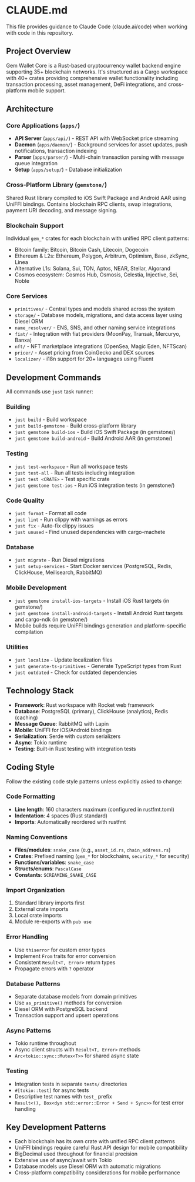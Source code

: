 # CLAUDE.md

This file provides guidance to Claude Code (claude.ai/code) when working with code in this repository.

## Project Overview

Gem Wallet Core is a Rust-based cryptocurrency wallet backend engine supporting 35+ blockchain networks. It's structured as a Cargo workspace with 40+ crates providing comprehensive wallet functionality including transaction processing, asset management, DeFi integrations, and cross-platform mobile support.

## Architecture

### Core Applications (`apps/`)
- **API Server** (`apps/api/`) - REST API with WebSocket price streaming
- **Daemon** (`apps/daemon/`) - Background services for asset updates, push notifications, transaction indexing
- **Parser** (`apps/parser/`) - Multi-chain transaction parsing with message queue integration
- **Setup** (`apps/setup/`) - Database initialization

### Cross-Platform Library (`gemstone/`)
Shared Rust library compiled to iOS Swift Package and Android AAR using UniFFI bindings. Contains blockchain RPC clients, swap integrations, payment URI decoding, and message signing.

### Blockchain Support
Individual `gem_*` crates for each blockchain with unified RPC client patterns:
- Bitcoin family: Bitcoin, Bitcoin Cash, Litecoin, Dogecoin
- Ethereum & L2s: Ethereum, Polygon, Arbitrum, Optimism, Base, zkSync, Linea
- Alternative L1s: Solana, Sui, TON, Aptos, NEAR, Stellar, Algorand
- Cosmos ecosystem: Cosmos Hub, Osmosis, Celestia, Injective, Sei, Noble

### Core Services
- `primitives/` - Central types and models shared across the system
- `storage/` - Database models, migrations, and data access layer using Diesel ORM
- `name_resolver/` - ENS, SNS, and other naming service integrations
- `fiat/` - Integration with fiat providers (MoonPay, Transak, Mercuryo, Banxa)
- `nft/` - NFT marketplace integrations (OpenSea, Magic Eden, NFTScan)
- `pricer/` - Asset pricing from CoinGecko and DEX sources
- `localizer/` - i18n support for 20+ languages using Fluent

## Development Commands

All commands use `just` task runner:

### Building
- `just build` - Build workspace
- `just build-gemstone` - Build cross-platform library
- `just gemstone build-ios` - Build iOS Swift Package (in gemstone/)
- `just gemstone build-android` - Build Android AAR (in gemstone/)

### Testing
- `just test-workspace` - Run all workspace tests
- `just test-all` - Run all tests including integration
- `just test <CRATE>` - Test specific crate
- `just gemstone test-ios` - Run iOS integration tests (in gemstone/)

### Code Quality
- `just format` - Format all code
- `just lint` - Run clippy with warnings as errors
- `just fix` - Auto-fix clippy issues
- `just unused` - Find unused dependencies with cargo-machete

### Database
- `just migrate` - Run Diesel migrations
- `just setup-services` - Start Docker services (PostgreSQL, Redis, ClickHouse, Meilisearch, RabbitMQ)

### Mobile Development
- `just gemstone install-ios-targets` - Install iOS Rust targets (in gemstone/)
- `just gemstone install-android-targets` - Install Android Rust targets and cargo-ndk (in gemstone/)
- Mobile builds require UniFFI bindings generation and platform-specific compilation

### Utilities
- `just localize` - Update localization files
- `just generate-ts-primitives` - Generate TypeScript types from Rust
- `just outdated` - Check for outdated dependencies

## Technology Stack

- **Framework**: Rust workspace with Rocket web framework
- **Database**: PostgreSQL (primary), ClickHouse (analytics), Redis (caching)
- **Message Queue**: RabbitMQ with Lapin
- **Mobile**: UniFFI for iOS/Android bindings
- **Serialization**: Serde with custom serializers
- **Async**: Tokio runtime
- **Testing**: Built-in Rust testing with integration tests

## Coding Style

Follow the existing code style patterns unless explicitly asked to change:

### Code Formatting
- **Line length**: 160 characters maximum (configured in rustfmt.toml)
- **Indentation**: 4 spaces (Rust standard)
- **Imports**: Automatically reordered with rustfmt

### Naming Conventions
- **Files/modules**: `snake_case` (e.g., `asset_id.rs`, `chain_address.rs`)
- **Crates**: Prefixed naming (`gem_*` for blockchains, `security_*` for security)
- **Functions/variables**: `snake_case` 
- **Structs/enums**: `PascalCase`
- **Constants**: `SCREAMING_SNAKE_CASE`

### Import Organization
1. Standard library imports first
2. External crate imports
3. Local crate imports  
4. Module re-exports with `pub use`

### Error Handling
- Use `thiserror` for custom error types
- Implement `From` traits for error conversion
- Consistent `Result<T, Error>` return types
- Propagate errors with `?` operator

### Database Patterns
- Separate database models from domain primitives
- Use `as_primitive()` methods for conversion
- Diesel ORM with PostgreSQL backend
- Transaction support and upsert operations

### Async Patterns
- Tokio runtime throughout
- Async client structs with `Result<T, Error>` methods
- `Arc<tokio::sync::Mutex<T>>` for shared async state

### Testing
- Integration tests in separate `tests/` directories
- `#[tokio::test]` for async tests
- Descriptive test names with `test_` prefix
- `Result<(), Box<dyn std::error::Error + Send + Sync>>` for test error handling

## Key Development Patterns

- Each blockchain has its own crate with unified RPC client patterns
- UniFFI bindings require careful Rust API design for mobile compatibility
- BigDecimal used throughout for financial precision
- Extensive use of async/await with Tokio
- Database models use Diesel ORM with automatic migrations
- Cross-platform compatibility considerations for mobile performance